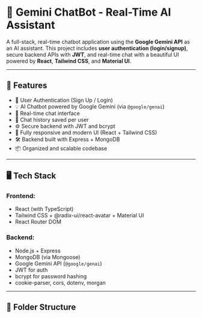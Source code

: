 # 💬 Gemini ChatBot - Real-Time AI Assistant

A full-stack, real-time chatbot application using the **Google Gemini API** as an AI assistant. This project includes **user authentication (login/signup)**, secure backend APIs with **JWT**, and real-time chat with a beautiful UI powered by **React**, **Tailwind CSS**, and **Material UI**.

---

## 🚀 Features

- 🔐 User Authentication (Sign Up / Login)
- 💡 AI Chatbot powered by Google Gemini (via `@google/genai`)
- 💬 Real-time chat interface
- 🧠 Chat history saved per user
- ⚙️ Secure backend with JWT and bcrypt
- 🌈 Fully responsive and modern UI (React + Tailwind CSS)
- 🛠️ Backend built with Express + MongoDB
- 📦 Organized and scalable codebase

---

## 🖥️ Tech Stack

### Frontend:
- React (with TypeScript)
- Tailwind CSS + @radix-ui/react-avatar + Material UI
- React Router DOM

### Backend:
- Node.js + Express
- MongoDB (via Mongoose)
- Google Gemini API (`@google/genai`)
- JWT for auth
- bcrypt for password hashing
- cookie-parser, cors, dotenv, morgan

---

## 📁 Folder Structure

